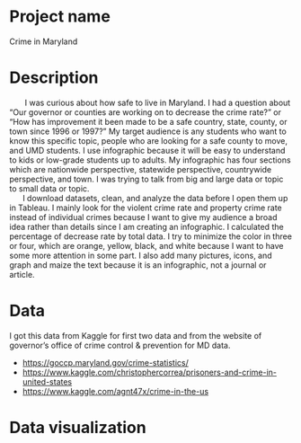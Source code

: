 # Project name
Crime in Maryland

# Description
&nbsp;&nbsp;&nbsp;&nbsp;&nbsp;&nbsp;&nbsp;I was curious about how safe to live in Maryland. I had
a question about “Our governor or counties are working on to decrease
the crime rate?” or “How has improvement it been made to be a safe
country, state, county, or town since 1996 or 1997?” My target audience is
any students who want to know this specific topic, people who are looking
for a safe county to move, and UMD students. I use infographic because it
will be easy to understand to kids or low-grade students up to adults. My
infographic has four sections which are nationwide perspective, statewide
perspective, countrywide perspective, and town. I was trying to talk from
big and large data or topic to small data or topic.<br>
&nbsp;&nbsp;&nbsp;&nbsp;&nbsp;&nbsp;I download datasets, clean, and analyze the data before I open them up in
Tableau. I mainly look for the violent crime rate and property crime rate
instead of individual crimes because I want to give my audience a broad
idea rather than details since I am creating an infographic. I calculated the
percentage of decrease rate by total data. I try to minimize the color in
three or four, which are orange, yellow, black, and white because I want to
have some more attention in some part. I also add many pictures, icons,
and graph and maize the text because it is an infographic, not a journal or
article.

# Data
I got this data from Kaggle for first two data and from the website of governor’s office of
crime control & prevention for MD data.
* https://goccp.maryland.gov/crime-statistics/<br>
* https://www.kaggle.com/christophercorrea/prisoners-and-crime-in-united-states<br>
* https://www.kaggle.com/agnt47x/crime-in-the-us<br>

# Data visualization
